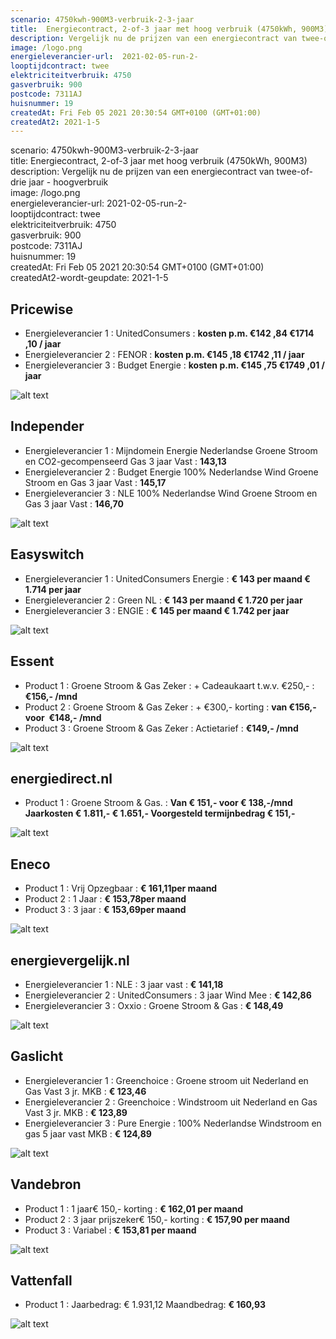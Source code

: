 ```yaml
---
scenario: 4750kwh-900M3-verbruik-2-3-jaar  
title:  Energiecontract, 2-of-3 jaar met hoog verbruik (4750kWh, 900M3)  
description: Vergelijk nu de prijzen van een energiecontract van twee-of-drie jaar - hoogverbruik  
image: /logo.png  
energieleverancier-url:  2021-02-05-run-2-  
looptijdcontract: twee  
elektriciteitverbruik: 4750  
gasverbruik: 900  
postcode: 7311AJ  
huisnummer: 19  
createdAt: Fri Feb 05 2021 20:30:54 GMT+0100 (GMT+01:00)  
createdAt2: 2021-1-5  
---
```

scenario: 4750kwh-900M3-verbruik-2-3-jaar  
title:  Energiecontract, 2-of-3 jaar met hoog verbruik (4750kWh, 900M3)  
description: Vergelijk nu de prijzen van een energiecontract van twee-of-drie jaar - hoogverbruik  
image: /logo.png  
energieleverancier-url:  2021-02-05-run-2-  
looptijdcontract: twee  
elektriciteitverbruik: 4750  
gasverbruik: 900  
postcode: 7311AJ  
huisnummer: 19  
createdAt: Fri Feb 05 2021 20:30:54 GMT+0100 (GMT+01:00)  
createdAt2-wordt-geupdate: 2021-1-5  

## Pricewise    
    
- Energieleverancier 1 :  UnitedConsumers  :  **kosten p.m. €142 ,84 €1714 ,10 / jaar**  
- Energieleverancier 2 :  FENOR :  **kosten p.m. €145 ,18 €1742 ,11 / jaar**  
- Energieleverancier 3 :  Budget Energie :  **kosten p.m. €145 ,75 €1749 ,01 / jaar** 
 
![alt text](/img/el/pricewise-4750kwh-900M3-verbruik-2-3-jaar-week5.png "Vergelijk energietarieven Pricewise")
## Independer    
  
- Energieleverancier 1 :  Mijndomein Energie Nederlandse Groene Stroom en CO2-gecompenseerd Gas 3 jaar Vast  :  **143,13**  
- Energieleverancier 2 :  Budget Energie 100% Nederlandse Wind Groene Stroom en Gas 3 jaar Vast :  **145,17**  
- Energieleverancier 3 :  NLE 100% Nederlandse Wind Groene Stroom en Gas 3 jaar Vast :  **146,70**  

 
![alt text](/img/el/independer-4750kwh-900M3-verbruik-2-3-jaar-week5.png "Vergelijk energietarieven Independer")
## Easyswitch    
 
- Energieleverancier 1 :  UnitedConsumers Energie  : **€ 143 per maand € 1.714 per jaar**   
- Energieleverancier 2 :  Green NL : **€ 143 per maand € 1.720 per jaar**  
- Energieleverancier 3 :  ENGIE :  **€ 145 per maand € 1.742 per jaar**   
 
![alt text](/img/el/easyswitch-4750kwh-900M3-verbruik-2-3-jaar-week5.png "Vergelijk energietarieven Easyswitch")
## Essent    
  
- Product 1 :  Groene Stroom & Gas Zeker  : + Cadeaukaart t.w.v. €250,-  : **€156,- /mnd**  
- Product 2 :  Groene Stroom & Gas Zeker : + €300,- korting  : **van €156,- voor  €148,- /mnd**  
- Product 3 :  Groene Stroom & Gas Zeker :  Actietarief  : **€149,- /mnd**  
 

![alt text](/img/el/essent-4750kwh-900M3-verbruik-2-3-jaar-week5.png "Vergelijk energietarieven Essent")
## energiedirect.nl    

- Product 1 :  Groene Stroom & Gas.  : **Van € 151,- voor € 138,-/mnd Jaarkosten € 1.811,- € 1.651,- Voorgesteld termijnbedrag € 151,-**  
 
![alt text](/img/el/energiedirect-4750kwh-900M3-verbruik-2-3-jaar-week5.png "Vergelijk energietarieven energiedirect.nl")
## Eneco    
   
- Product 1 :  Vrij Opzegbaar  : **€ 161,11per maand**  
- Product 2 :  1 Jaar : **€ 153,78per maand**   
- Product 3 :  3 jaar :  **€ 153,69per maand**  
 
![alt text](/img/el/eneco-4750kwh-900M3-verbruik-2-3-jaar-week5.png "Vergelijk energietarieven Eneco")
## energievergelijk.nl    
   
- Energieleverancier 1 :  NLE  : 3 jaar vast   : **€ 141,18**  
- Energieleverancier 2 :  UnitedConsumers : 3 jaar Wind Mee   : **€ 142,86**  
- Energieleverancier 3 :  Oxxio :  Groene Stroom & Gas   : **€ 148,49**  
 
![alt text](/img/el/energievergelijk-4750kwh-900M3-verbruik-2-3-jaar-week5.png "Vergelijk energietarieven energievergelijk.nl")
## Gaslicht    
  
- Energieleverancier 1 : Greenchoice : Groene stroom uit Nederland en Gas Vast 3 jr. MKB : **€ 123,46**   
- Energieleverancier 2 : Greenchoice : Windstroom uit Nederland en Gas Vast 3 jr. MKB : **€ 123,89**   
- Energieleverancier 3 : Pure Energie : 100% Nederlandse Windstroom en gas 5 jaar vast MKB : **€ 124,89**  

![alt text](/img/el/gaslicht-4750kwh-900M3-verbruik-2-3-jaar-week5.png "Vergelijk energietarieven gaslicht")
## Vandebron    

- Product 1 :  1 jaar€ 150,- korting  :  **€ 162,01 per maand**   
- Product 2 :  3 jaar prijszeker€ 150,- korting :  **€ 157,90 per maand**  
- Product 3 :  Variabel :  **€ 153,81 per maand**   
 
![alt text](/img/el/vandebron-4750kwh-900M3-verbruik-2-3-jaar-week5.png "Vergelijk energietarieven VandeBron")
## Vattenfall    
  
- Product 1 : Jaarbedrag: € 1.931,12  Maandbedrag: **€ 160,93**   

![alt text](/img/el/vattenfall-4750kwh-900M3-verbruik-2-3-jaar-week5.png "Vergelijk energietarieven Vattenfall")